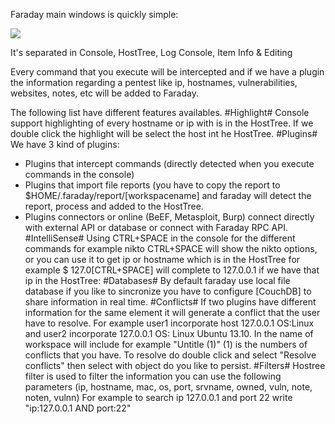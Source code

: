 Faraday main windows is quickly simple:  

![](https://raw.github.com/wiki/infobyte/faraday/images/Faraday-Mainwindow.png)

It's separated in Console, HostTree, Log Console, Item Info & Editing

Every command that you execute will be intercepted and if we have a plugin the information regarding a pentest like ip, hostnames, vulnerabilities, websites, notes, etc  will be added to Faraday.

The following list have different features availables.
#Highlight#
Console support highlighting of every hostname or ip with is in the HostTree. If we double click the highlight will be select the host int he HostTree.
#Plugins#
We have 3 kind of plugins:
* Plugins that intercept commands (directly detected when you execute commands in the console)  
* Plugins that import file reports (you have to copy the report to $HOME/.faraday/report/[workspacename] and faraday will detect the report, process and added to the HostTree.
* Plugins connectors or online (BeEF, Metasploit, Burp) connect directly with external API or database or connect with Faraday RPC API.
#IntelliSense#
Using CTRL+SPACE in the console for the different commands for example nikto CTRL+SPACE will show the nikto options, or you can use it to get ip or hostname which is in the HostTree for example $ 127.0[CTRL+SPACE] will complete to 127.0.0.1 if we have that ip in the HostTree:
#Databases#
By default faraday use local file database if you like to sincronize you have to configure [CouchDB] to share information in real time.
#Conflicts#
If two plugins have different information for the same element it will generate a conflict that the user have to resolve. For example user1 incorporate host 127.0.0.1 OS:Linux and user2 incorporate 127.0.0.1 OS: Linux Ubuntu 13.10. In the name of workspace will include for example "Untitle (1)" (1) is the numbers of conflicts that you have. To resolve do double click and select "Resolve conflicts" then select with object do you like to persist.
#Filters#
Hostree filter is used to filter the information you can use the following parameters (ip, hostname, mac, os, port, srvname, owned, vuln, note, noten, vulnn) For example to search ip 127.0.0.1 and port 22 write "ip:127.0.0.1 AND port:22"